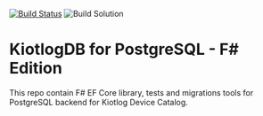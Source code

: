 [![Build Status](https://travis-ci.org/kiotlog/kiotlog-dbf.svg?branch=master)](https://travis-ci.org/kiotlog/kiotlogdbf)
![Build Solution](https://github.com/kiotlog/kiotlog-dbf/actions/workflows/build-solution.yml/badge.svg)
# KiotlogDB for PostgreSQL - F# Edition

This repo contain F# EF Core library, tests and migrations tools for PostgreSQL backend for Kiotlog Device Catalog.
